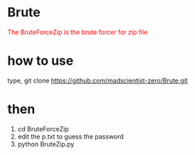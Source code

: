 # Brute

<p style="color:red">The BruteForceZip is the brute forcer for zip file

# how to use
type, git clone https://github.com/madscientist-zero/Brute.git
# then

1. cd BruteForceZip
2. edit the p.txt to guess the password
3. python BruteZip.py
